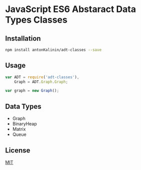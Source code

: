# JavaScript ES6 Abstaract Data Types Classes

## Installation

```bash
npm install antonKalinin/adt-classes --save
```

## Usage

```js
var ADT = require('adt-classes'),
    Graph = ADT.Graph.Graph;

var graph = new Graph();
```

## Data Types

  * Graph
  * BinaryHeap
  * Matrix
  * Queue

## License

  [MIT](LICENSE)